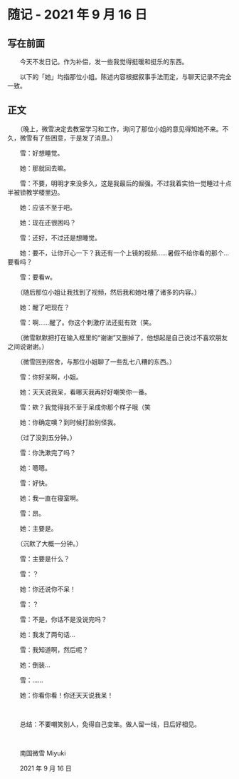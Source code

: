 # 随记 - 2021 年 9 月 16 日

## 写在前面

　　今天不发日记。作为补偿，发一些我觉得挺暖和挺乐的东西。

　　以下的「她」均指那位小姐。陈述内容根据叙事手法而定，与聊天记录不完全一致。

## 正文

　　（晚上，微雪决定去教室学习和工作，询问了那位小姐的意见得知她不来。不久，微雪有了些困意，于是发了消息。）

　　雪：好想睡觉。

　　她：那就回去嘛。

　　雪：不要，明明才来没多久，这是我最后的倔强。不过我着实怕一觉睡过十点半被锁教学楼里边。

　　她：应该不至于吧。

　　她：现在还很困吗？

　　雪：还好，不过还是想睡觉。

　　她：要不，让你开心一下？我还有一个上镜的视频……暑假不给你看的那个…要看吗？

　　雪：要看w。

　　（随后那位小姐让我找到了视频，然后我和她吐槽了诸多的内容。）

　　她：醒了吧现在？

　　雪：啊……醒了。你这个刺激疗法还挺有效（笑。

　　（微雪默默把打在输入框里的“谢谢”又删掉了，他想起是自己说过不喜欢朋友之间说谢谢。）

　　（微雪回到宿舍，与那位小姐聊了一些乱七八糟的东西。）

　　雪：你好呆啊，小姐。

　　她：天天说我呆，看哪天我再好好嘲笑你一番。

　　雪：欸？我觉得我不至于呆成你那个样子哦（笑

　　她：你确定噢？到时候打脸别怪我。

　　（过了没到五分钟。）

　　雪：你洗漱完了吗？

　　她：嗯嗯。

　　雪：好快。

　　她：我一直在寝室啊。

　　雪：昂。

　　她：主要是。

　　（沉默了大概一分钟。）

　　雪：主要是什么？

　　雪：？

　　她：你还说你不呆！

　　雪：？

　　雪：不是，你话不是没说完吗？

　　她：我发了两句话…

　　雪：我知道啊，然后呢？

　　她：倒装…

　　雪：……

　　她：你看你看！你还天天说我呆！

<br />

　　总结：不要嘲笑别人，免得自己变笨。做人留一线，日后好相见。

<br />

　　南国微雪 Miyuki

　　2021 年 9 月 16 日